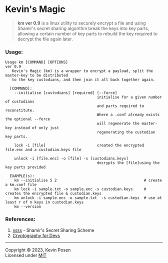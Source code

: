 # Kevin's Magic
> **km ver 0.9** is a linux utility to securely encrypt a file and using Shamir's secret sharing algorithm
>  break the keys into key parts, allowing a certain number of key parts to rebuild the key required
>  to decrypt the file again later.

### Usage:
```
Usage km [COMMAND] [OPTIONS]
ver 0.9
   Kevin's Magic (km) is a wrapper to encrypt a payload, split the master-key to be distributed
   to the key custodians, and then join it all back together again.

  [COMMAND]:
    --initialise [custodians] [required] [--force]
                                         initialise for a given number of custodians
                                         and parts required to reconstitute.
                                         Where a .conf already exists the optional --force
                                         will regenerate the master-key instead of only just
                                         regenerating the custodian key parts.

    lock -i [file]                       created the encrypted file.enc and a custodian.keys file

    unlock -i [file.enc] -o [file] -s [custodians.keys]  
                                         decrypts the [file]using the key parts provided

  EXAMPLE(s):
    km --initialise 5 2                                       # create a km.conf file
    km lock -i sample.txt -o sample.enc -s custodian.keys     # creates the encrypted file & custodian.keys 
    km unlock -i sample.enc -o sample.txt  -s custodian.keys  # use at least r of n keys in custodian.keys
    km --version
```

### References:

1. [ssss](https://linux.die.net/man/1/ssss) - Shamir's Secret Sharing Scheme
2. [Cryptography for Devs](https://github.com/Cyber-Mint/c4devs/blob/master/README.md)



---
Copyright &copy; 2023, Kevin Posen<br>
Licensed under [MIT](./LICENSE)